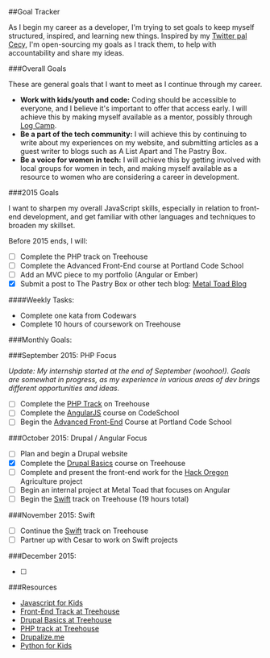 ##Goal Tracker

As I begin my career as a developer, I'm trying to set goals to keep myself structured, inspired, and  learning new things. Inspired by my [Twitter pal Cecy](https://twitter.com/cecycorrea), I'm open-sourcing my goals as I track them, to help with accountability and share my ideas.

###Overall Goals

These are general goals that I want to meet as I continue through my career.

* **Work with kids/youth and code:** Coding should be accessible to everyone, and I believe it's important to offer that access early. I will achieve this by making myself available as a mentor, possibly through [Log Camp](https://www.logcamp.org/get-involved/for-teachers).
* **Be a part of the tech community:** I will achieve this by continuing to write about my experiences on my website, and submitting articles as a guest writer to blogs such as A List Apart and The Pastry Box. 
* **Be a voice for women in tech:** I will achieve this by getting involved with local groups for women in tech, and making myself available as a resource to women who are considering a career in development.

###2015 Goals

I want to sharpen my overall JavaScript skills, especially in relation to front-end development, and get familiar with other languages and techniques to broaden my skillset. 

Before 2015 ends, I will:

* [ ] Complete the PHP track on Treehouse
* [ ] Complete the Advanced Front-End course at Portland Code School
* [ ] Add an MVC piece to my portfolio (Angular or Ember)
* [x] Submit a post to The Pastry Box or other tech blog: [Metal Toad Blog](http://www.metaltoad.com/blog/interns-instantaneous-toadness-internship)

####Weekly Tasks:

* Complete one kata from Codewars
* Complete 10 hours of coursework on Treehouse

###Monthly Goals:

###September 2015: PHP Focus

*Update: My internship started at the end of September (woohoo!). Goals are somewhat in progress, as my experience in various areas of dev brings different opportunities and ideas.* 

* [ ] Complete the [PHP Track](http://teamtreehouse.com/tracks/php-development) on Treehouse
* [ ] Complete the [AngularJS](codeschool.com/courses/shaping-up-with-angular-js) course on CodeSchool
* [ ] Begin the [Advanced Front-End](http://www.portlandcodeschool.com/advancedfe/) Course at Portland Code School

###October 2015: Drupal / Angular Focus

* [ ] Plan and begin a Drupal website
* [x] Complete the [Drupal Basics](http://teamtreehouse.com/library/drupal-basics/upcoming) course on Treehouse
* [ ] Complete and present the front-end work for the [Hack Oregon](http://www.hackoregon.org/open-positions) Agriculture project
* [ ] Begin an internal project at Metal Toad that focuses on Angular
* [ ] Begin the [Swift](http://teamtreehouse.com/tracks/ios-development-with-swift) track on Treehouse (19 hours total)

###November 2015: Swift

* [ ] Continue the [Swift](http://teamtreehouse.com/tracks/ios-development-with-swift) track on Treehouse
* [ ] Partner up with Cesar to work on Swift projects

###December 2015: 

* [ ]


###Resources

* [Javascript for Kids](https://www.nostarch.com/javascriptforkids)
* [Front-End Track at Treehouse](http://teamtreehouse.com/tracks/front-end-web-development)
* [Drupal Basics at Treehouse](http://teamtreehouse.com/library/drupal-basics/upcoming)
* [PHP track at Treehouse](http://teamtreehouse.com/tracks/php-development)
* [Drupalize.me](https://drupalize.me/)
* [Python for Kids](https://www.nostarch.com/pythonforkids)
